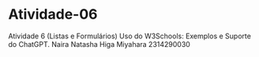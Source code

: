 # Atividade-06
Atividade 6 (Listas e Formulários) Uso do W3Schools: Exemplos e Suporte do ChatGPT. Naira Natasha Higa Miyahara 2314290030
